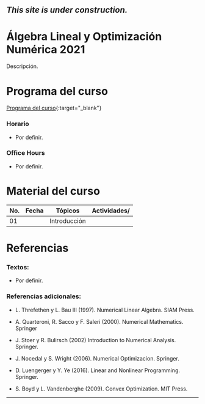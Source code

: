 ## *This site is under construction.*

# Álgebra Lineal y Optimización Numérica 2021

Descripción.

# Programa del curso
<div id='id-programa'/>

[Programa del curso](programa/Programa-opt2021.pdf){:target="_blank"}

### Horario
<div id='id-horario'/>

* Por definir.

### Office Hours
<div id='id-office'/>

* Por definir.


# Material del curso
<div id='id-material'/>

  **No.**  | **Fecha**    | **Tópicos**                                                                    | **Actividades**/
  -------- | ------------ | ------------------------------------------------------------------------------ |  -------------------------------------
  01       |              | Introducción                                                                   | 
  

# Referencias
<div id='id-ref'/>

### Textos:

* Por definir.

### Referencias adicionales:

* L. Threfethen y L. Bau III (1997). Numerical Linear Algebra. SIAM Press.

* A. Quarteroni, R. Sacco y F. Saleri (2000). Numerical Mathematics. Springer

* J. Stoer y R. Bulirsch (2002) Introduction to Numerical Analysis. Springer.

* J. Nocedal y S. Wright (2006). Numerical Optimizacion. Springer.

* D. Luengerger y Y. Ye (2016). Linear and Nonlinear Programming. Springer.

* S. Boyd y L. Vandenberghe (2009). Convex Optimization. MIT Press.


---
